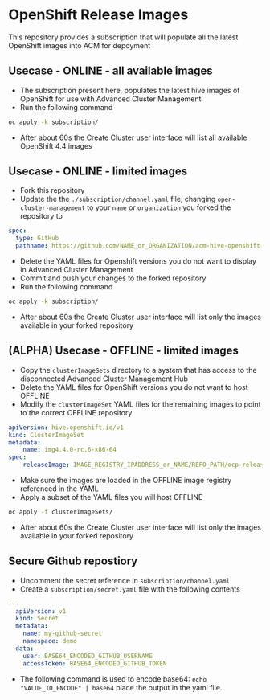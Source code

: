 # OpenShift Release Images
This repository provides a subscription that will populate all the latest OpenShift images into ACM for depoyment

## Usecase - ONLINE - all available images
- The subscription present here, populates the latest hive images of OpenShift for use with Advanced Cluster Management.
- Run the following command
```bash
oc apply -k subscription/
```
- After about 60s the Create Cluster user interface will list all available OpenShift 4.4 images

## Usecase - ONLINE - limited images
- Fork this repository
- Update the the `./subscription/channel.yaml` file, changing `open-cluster-management` to your `name` or `organization` you forked the repository to
```yaml
spec:
  type: GitHub
  pathname: https://github.com/NAME_or_ORGANIZATION/acm-hive-openshift-versions.git
```
- Delete the YAML files for Openshift versions you do not want to display in Advanced Cluster Management
- Commit and push your changes to the forked repository
- Run the following command
```bash
oc apply -k subscription/
```
- After about 60s the Create Cluster user interface will list only the images available in  your forked repository


## (ALPHA) Usecase - OFFLINE - limited images
- Copy the `clusterImageSets` directory to a system that has access to the disconnected Advanced Cluster Management Hub
- Delete the YAML files for OpenShift versions you do not want to host OFFLINE
- Modify the `clusterImageSet` YAML files for the remaining images to point to the correct OFFLINE repository
```yaml
apiVersion: hive.openshift.io/v1
kind: ClusterImageSet
metadata:
    name: img4.4.0-rc.6-x86-64
spec:
    releaseImage: IMAGE_REGISTRY_IPADDRESS_or_NAME/REPO_PATH/ocp-release:4.4.0-rc.6-x86_64
```
- Make sure the images are loaded in the OFFLINE image registry referenced in the YAML
- Apply a subset of the YAML files you will host OFFLINE
```bash
oc apply -f clusterImageSets/
```
- After about 60s the Create Cluster user interface will list only the images available in  your forked repository

## Secure Github repostiory
- Uncomment the secret reference in `subscription/channel.yaml`
- Create a `subscription/secret.yaml` file with the following contents
```yaml
---
  apiVersion: v1
  kind: Secret
  metadata:
    name: my-github-secret
    namespace: demo
  data:
    user: BASE64_ENCODED_GITHUB_USERNAME
    accessToken: BASE64_ENCODED_GITHUB_TOKEN
```
- The following command is used to encode base64: `echo "VALUE_TO_ENCODE" | base64`  place the output in the yaml file.